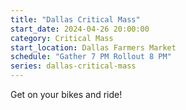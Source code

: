 ```yaml
---
title: "Dallas Critical Mass"
start_date: 2024-04-26 20:00:00
category: Critical Mass
start_location: Dallas Farmers Market
schedule: "Gather 7 PM Rollout 8 PM"
series: dallas-critical-mass
---
```

Get on your bikes and ride!